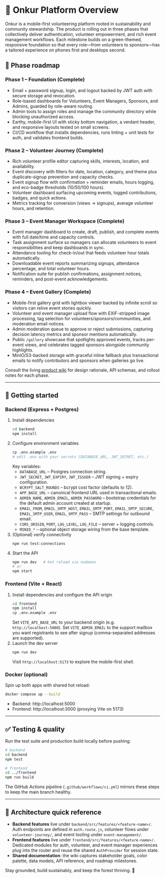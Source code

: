 # 🌿 Onkur Platform Overview

Onkur is a mobile-first volunteering platform rooted in sustainability and community stewardship. The product is rolling out in three phases that collectively deliver authentication, volunteer empowerment, and rich event management workflows. Each milestone builds on a green-themed, responsive foundation so that every role—from volunteers to sponsors—has a tailored experience on phones first and desktops second.

## 🚦 Phase roadmap

### Phase 1 – Foundation (Complete)
- Email + password signup, login, and logout backed by JWT auth with secure storage and revocation.
- Role-based dashboards for Volunteers, Event Managers, Sponsors, and Admins, guarded by role-aware routing.
- Admin tools to assign roles and manage the community directory while blocking unauthorized access.
- Earthy, mobile-first UI with sticky bottom navigation, a verdant header, and responsive layouts tested on small screens.
- CI/CD workflow that installs dependencies, runs linting + unit tests for auth, and validates frontend builds.

### Phase 2 – Volunteer Journey (Complete)
- Rich volunteer profile editor capturing skills, interests, location, and availability.
- Event discovery with filters for date, location, category, and theme plus duplicate-signup prevention and capacity checks.
- Event signup flow with confirmation + reminder emails, hours logging, and eco-badge thresholds (10/50/100 hours).
- Volunteer dashboard surfacing upcoming events, logged contributions, badges, and quick actions.
- Metrics tracking for conversion (views → signups), average volunteer hours, and retention.

### Phase 3 – Event Manager Workspace (Complete)
- Event manager dashboard to create, draft, publish, and complete events with full date/time and capacity controls.
- Task assignment surface so managers can allocate volunteers to event responsibilities and keep dashboards in sync.
- Attendance tooling for check-in/out that feeds volunteer hour totals automatically.
- Downloadable event reports summarizing signups, attendance percentage, and total volunteer hours.
- Notification suite for publish confirmations, assignment notices, reminders, and post-event acknowledgements.

### Phase 4 – Event Gallery (Complete)
- Mobile-first gallery grid with lightbox viewer backed by infinite scroll so visitors can relive event stories quickly.
- Volunteer and event manager upload flow with EXIF-stripped image processing, tag selection for volunteers/sponsors/communities, and moderation email notices.
- Admin moderation queue to approve or reject submissions, capturing decision latency metrics and sponsor mentions automatically.
- Public `/gallery` showcase that spotlights approved events, tracks per-event views, and celebrates tagged sponsors alongside community highlights.
- MinIO/S3-backed storage with graceful inline fallback plus transactional emails to notify contributors and sponsors when galleries go live.

Consult the living [product wiki](docs/Wiki.md) for design rationale, API schemas, and rollout notes for each phase.

---

## 🚀 Getting started

### Backend (Express + Postgres)
1. Install dependencies
   ```bash
   cd backend
   npm install
   ```
2. Configure environment variables
   ```bash
   cp .env.example .env
   # edit .env with your secrets (DATABASE_URL, JWT_SECRET, etc.)
   ```
   Key variables:
   - `DATABASE_URL` – Postgres connection string.
   - `JWT_SECRET`, `JWT_EXPIRY`, `JWT_ISSUER` – JWT signing + expiry configuration.
   - `BCRYPT_SALT_ROUNDS` – bcrypt cost factor (defaults to 12).
   - `APP_BASE_URL` – canonical frontend URL used in transactional emails.
   - `ADMIN_NAME`, `ADMIN_EMAIL`, `ADMIN_PASSWORD` – bootstrap credentials for the default admin account created at startup.
   - `EMAIL_FROM`, `EMAIL_SMTP_HOST`, `EMAIL_SMTP_PORT`, `EMAIL_SMTP_SECURE`, `EMAIL_SMTP_USER`, `EMAIL_SMTP_PASS` – SMTP settings for outbound email.
   - `CORS_ORIGIN`, `PORT`, `LOG_LEVEL`, `LOG_FILE` – server + logging controls.
   - `MINIO_*` – optional object storage wiring from the base template.
3. (Optional) verify connectivity
   ```bash
   npm run test:connections
   ```
4. Start the API
   ```bash
   npm run dev   # hot reload via nodemon
   # or
   npm start
   ```

### Frontend (Vite + React)
1. Install dependencies and configure the API origin
   ```bash
   cd frontend
   npm install
   cp .env.example .env
   ```
   Set `VITE_API_BASE_URL` to your backend origin (e.g. `http://localhost:5000`).
   Set `VITE_ADMIN_EMAIL` to the support mailbox you want registrants to see after signup (comma-separated addresses are supported).
2. Launch the dev server
   ```bash
   npm run dev
   ```
   Visit `http://localhost:5173` to explore the mobile-first shell.

### Docker (optional)
Spin up both apps with shared hot reload:
```bash
docker compose up --build
```
- Backend: http://localhost:5000
- Frontend: http://localhost:3000 (proxying Vite on 5173)

---

## ✅ Testing & quality
Run the test suite and production build locally before pushing:

```bash
# backend
cd backend
npm test

# frontend
cd ../frontend
npm run build
```

The GitHub Actions pipeline (`.github/workflows/ci.yml`) mirrors these steps to keep the main branch healthy.

---

## 🧭 Architecture quick reference
- **Backend features** live under `backend/src/features/<feature-name>/`. Auth endpoints are defined in `auth.route.js`, volunteer flows under `volunteer-journey/`, and event tooling under `event-management/`.
- **Frontend features** live under `frontend/src/features/<feature-name>/`. Dedicated modules for auth, volunteer, and event manager experiences plug into the router and reuse the shared `AuthProvider` for session state.
- **Shared documentation**: the wiki captures stakeholder goals, color palette, data models, API reference, and roadmap milestones.

Stay grounded, build sustainably, and keep the forest thriving. 🌱
